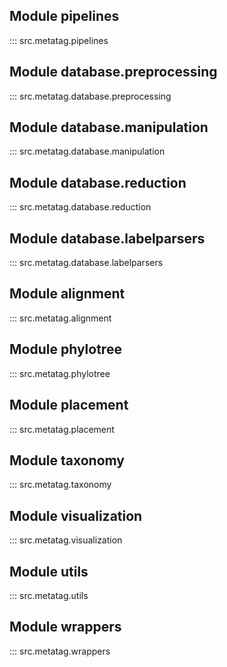 ## Module pipelines
::: src.metatag.pipelines

## Module database.preprocessing
::: src.metatag.database.preprocessing

## Module database.manipulation
::: src.metatag.database.manipulation

## Module database.reduction
::: src.metatag.database.reduction

## Module database.labelparsers
::: src.metatag.database.labelparsers

## Module alignment
::: src.metatag.alignment

## Module phylotree
::: src.metatag.phylotree

## Module placement
::: src.metatag.placement

## Module taxonomy
::: src.metatag.taxonomy

## Module visualization
::: src.metatag.visualization

## Module utils
::: src.metatag.utils

## Module wrappers
::: src.metatag.wrappers
